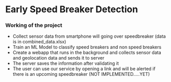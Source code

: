 # Early Speed Breaker Detection

### Working of the project
- Collect sensor data from smartphone will going over speedbreaker (data is in combined_data.xlsx)
- Train an ML Model to classify speed breakers and non speed breakers
- Create a webapp that runs in the background and collects sensor data and geolocation data and sends it to server
- The server saves the information after validating it 
- The user can use our service by opening a link and will be alerted if there is an upcoming speedbreaker (NOT IMPLEMENTED.....YET)


